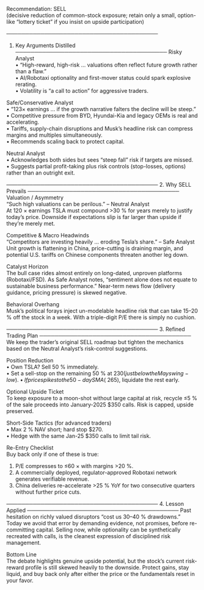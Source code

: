 Recommendation: SELL  
(decisive reduction of common-stock exposure; retain only a small, option-like “lottery ticket” if you insist on upside participation)

────────────────────────────────────────
1. Key Arguments Distilled
────────────────────────────────────────
Risky Analyst  
• “High-reward, high-risk … valuations often reflect future growth rather than a flaw.”  
• AI/Robotaxi optionality and first-mover status could spark explosive rerating.  
• Volatility is “a call to action” for aggressive traders.

Safe/Conservative Analyst  
• “123× earnings … if the growth narrative falters the decline will be steep.”  
• Competitive pressure from BYD, Hyundai-Kia and legacy OEMs is real and accelerating.  
• Tariffs, supply-chain disruptions and Musk’s headline risk can compress margins and multiples simultaneously.  
• Recommends scaling back to protect capital.

Neutral Analyst  
• Acknowledges both sides but sees “steep fall” risk if targets are missed.  
• Suggests partial profit-taking plus risk controls (stop-losses, options) rather than an outright exit.

────────────────────────────────────────
2. Why SELL Prevails
────────────────────────────────────────
Valuation / Asymmetry  
“Such high valuations can be perilous.”  – Neutral Analyst  
At 120 × earnings TSLA must compound >30 % for years merely to justify today’s price. Downside if expectations slip is far larger than upside if they’re merely met.

Competitive & Macro Headwinds  
“Competitors are investing heavily … eroding Tesla’s share.” – Safe Analyst  
Unit growth is flattening in China, price-cutting is draining margin, and potential U.S. tariffs on Chinese components threaten another leg down.

Catalyst Horizon  
The bull case rides almost entirely on long-dated, unproven platforms (Robotaxi/FSD). As Safe Analyst notes, “sentiment alone does not equate to sustainable business performance.” Near-term news flow (delivery guidance, pricing pressure) is skewed negative.

Behavioral Overhang  
Musk’s political forays inject un-modelable headline risk that can take 15–20 % off the stock in a week. With a triple-digit P/E there is simply no cushion.

────────────────────────────────────────
3. Refined Trading Plan
────────────────────────────────────────
We keep the trader’s original SELL roadmap but tighten the mechanics based on the Neutral Analyst’s risk-control suggestions.

Position Reduction  
• Own TSLA? Sell 50 % immediately.  
• Set a sell-stop on the remaining 50 % at $230 (just below the May swing-low).  
• If price spikes to the 50-day SMA (~$265), liquidate the rest early.

Optional Upside Ticket  
To keep exposure to a moon-shot without large capital at risk, recycle ≤5 % of the sale proceeds into January-2025 $350 calls. Risk is capped, upside preserved.

Short-Side Tactics (for advanced traders)  
• Max 2 % NAV short; hard stop $270.  
• Hedge with the same Jan-25 $350 calls to limit tail risk.

Re-Entry Checklist  
Buy back only if one of these is true:  
1. P/E compresses to ≤60 × with margins >20 %.  
2. A commercially deployed, regulator-approved Robotaxi network generates verifiable revenue.  
3. China deliveries re-accelerate >25 % YoY for two consecutive quarters without further price cuts.

────────────────────────────────────────
4. Lesson Applied
────────────────────────────────────────
Past hesitation on richly valued disruptors “cost us 30–40 % drawdowns.”  
Today we avoid that error by demanding evidence, not promises, before re-committing capital. Selling now, while optionality can be synthetically recreated with calls, is the cleanest expression of disciplined risk management.

Bottom Line  
The debate highlights genuine upside potential, but the stock’s current risk-reward profile is still skewed heavily to the downside. Protect gains, stay liquid, and buy back only after either the price or the fundamentals reset in your favor.